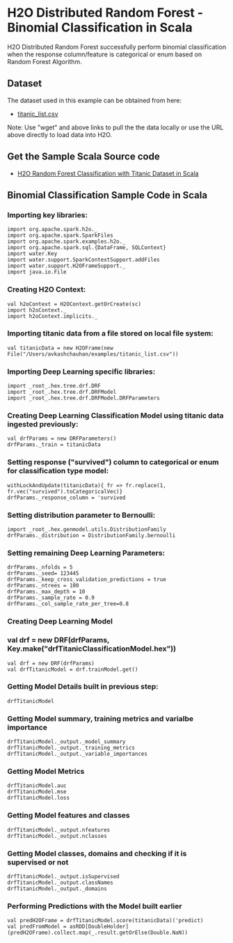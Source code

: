 # H2O Distributed Random Forest - Binomial Classification in Scala # 

H2O Distributed Random Forest successfully perform binomial classification when the response column/feature is categorical or enum based on Random Forest Algorithm. 

## Dataset ##
The dataset used in this example can be obtained from here:
 - [titanic_list.csv](https://raw.githubusercontent.com/Avkash/mldl/master/data/titanic_list.csv)

Note: Use "wget" and above links to pull the the data locally or use the URL above directly to load data into H2O.
  
## Get the Sample Scala Source code  ##
  - [H2O Random Forest Classification with Titanic Dataset in Scala](https://github.com/Avkash/mldl/blob/master/notebook/h2o/H2O_DRF_Classification_titanic.ipynb)
  
## Binomial Classification Sample Code in Scala ##

### Importing key libraries:
```
import org.apache.spark.h2o._
import org.apache.spark.SparkFiles
import org.apache.spark.examples.h2o._
import org.apache.spark.sql.{DataFrame, SQLContext}
import water.Key
import water.support.SparkContextSupport.addFiles
import water.support.H2OFrameSupport._
import java.io.File
```

### Creating H2O Context:
```
val h2oContext = H2OContext.getOrCreate(sc)
import h2oContext._
import h2oContext.implicits._
```

### Importing titanic data from a file stored on local file system:
```
val titanicData = new H2OFrame(new File("/Users/avkashchauhan/examples/titanic_list.csv"))
```
### Importing Deep Learning specific libraries:
```
import _root_.hex.tree.drf.DRF
import _root_.hex.tree.drf.DRFModel
import _root_.hex.tree.drf.DRFModel.DRFParameters
```

### Creating Deep Learning Classification Model using titanic data ingested previously:
```
val drfParams = new DRFParameters()
drfParams._train = titanicData
```

### Setting response ("survived") column to categorical or enum for classification type model:
```
withLockAndUpdate(titanicData){ fr => fr.replace(1, fr.vec("survived").toCategoricalVec)}
drfParams._response_column = 'survived
```

### Setting distribution parameter to Bernoulli:
```
import _root_.hex.genmodel.utils.DistributionFamily
drfParams._distribution = DistributionFamily.bernoulli
```

### Setting remaining Deep Learning Parameters:
```
drfParams._nfolds = 5
drfParams._seed= 123445
drfParams._keep_cross_validation_predictions = true
drfParams._ntrees = 100
drfParams._max_depth = 10
drfParams._sample_rate = 0.9
drfParams._col_sample_rate_per_tree=0.8
```

### Creating Deep Learning Model 
### val drf = new DRF(drfParams, Key.make("drfTitanicClassificationModel.hex"))
```
val drf = new DRF(drfParams)
val drfTitanicModel = drf.trainModel.get()
```

### Getting Model Details built in previous step:
```
drfTitanicModel
```

### Getting Model summary, training metrics and varialbe importance
```
drfTitanicModel._output._model_summary
drfTitanicModel._output._training_metrics
drfTitanicModel._output._variable_importances
```

### Getting Model Metrics
```
drfTitanicModel.auc
drfTitanicModel.mse
drfTitanicModel.loss
```

### Getting Model features and classes
```
drfTitanicModel._output.nfeatures
drfTitanicModel._output.nclasses
```

### Getting Model classes, domains and checking if it is supervised or not
```
drfTitanicModel._output.isSupervised
drfTitanicModel._output.classNames
drfTitanicModel._output._domains
```

### Performing Predictions with the Model built earlier
```
val predH2OFrame = drfTitanicModel.score(titanicData)('predict)
val predFromModel = asRDD[DoubleHolder](predH2OFrame).collect.map(_.result.getOrElse(Double.NaN))
```



